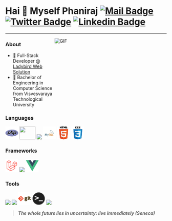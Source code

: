 # Hai 👋 Myself Phaniraj [![Mail Badge](https://img.shields.io/badge/-phaniitng@gmail.com-c14438?style=flat-square&logo=Gmail&logoColor=white&link=mailto:phaniitng@gmail.com)](Phaniitng) [![Twitter Badge](https://img.shields.io/badge/-Phaniraj-1ca0f1?style=flat-square&logo=twitter&logoColor=white&link=https://twitter.com/phaniitng)](https://twitter.com/SulthanNK) [![Linkedin Badge](https://img.shields.io/badge/-Phaniraj-blue?style=flat-square&logo=Linkedin&logoColor=white&link=https://www.linkedin.com/in/phaniraj-k/)](https://www.linkedin.com/in/phaniraj-k/) 
---
<img align="right" width="350" height="250" alt="GIF" src="https://i2.wp.com/allhtaccess.info/wp-content/uploads/2018/03/programming.gif?fit=1281%2C716&ssl=1" />

### About

- 🌱 Full-Stack Developer @ <a href="https://www.ladybirdweb.com/">Ladybird Web Solution</a>
- 🔭 Bachelor of  Engineering in Computer Science from Visvesvaraya Technological University

### Languages

<code><img height="40" src="https://raw.githubusercontent.com/github/explore/80688e429a7d4ef2fca1e82350fe8e3517d3494d/topics/php/php.png"></code>
<code><img width="50" height="40" src="https://media3.giphy.com/media/ln7z2eWriiQAllfVcn/200w.webp"></code>
<code><img width="50" src="https://i.giphy.com/media/LMt9638dO8dftAjtco/200.webp"></code>
<code><img height="40" src="https://raw.githubusercontent.com/github/explore/80688e429a7d4ef2fca1e82350fe8e3517d3494d/topics/mysql/mysql.png"></code>
<code><img height="40" src="https://raw.githubusercontent.com/github/explore/80688e429a7d4ef2fca1e82350fe8e3517d3494d/topics/html/html.png"></code>
<code><img height="40" src="https://raw.githubusercontent.com/github/explore/80688e429a7d4ef2fca1e82350fe8e3517d3494d/topics/css/css.png"></code>

### Frameworks

<code><img height="40" src="https://raw.githubusercontent.com/github/explore/80688e429a7d4ef2fca1e82350fe8e3517d3494d/topics/laravel/laravel.png"></code>
<code><img width="50" src="https://i.giphy.com/media/eNAsjO55tPbgaor7ma/200w.webp"></code>
<code><img height="40" src="https://raw.githubusercontent.com/github/explore/80688e429a7d4ef2fca1e82350fe8e3517d3494d/topics/vue/vue.png"></code>

### Tools

<code><img height="40" src="https://i.pinimg.com/originals/cb/bf/f3/cbbff3649adc9c2fda291b35dcfdaf14.jpg"></code>
<code><img height="40" src="https://upload.wikimedia.org/wikipedia/commons/thumb/3/3e/Manjaro-logo.svg/1024px-Manjaro-logo.svg.png"></code>
<code><img height="40" src="https://raw.githubusercontent.com/github/explore/80688e429a7d4ef2fca1e82350fe8e3517d3494d/topics/git/git.png"></code>
<code><img height="40" src="https://raw.githubusercontent.com/github/explore/80688e429a7d4ef2fca1e82350fe8e3517d3494d/topics/terminal/terminal.png"></code>
<code><img height="40" src="https://cdn.freebiesupply.com/logos/large/2x/phpstorm-1-logo-svg-vector.svg"></code>


<blockquote><strong><em>The whole future lies in uncertainty: live immediately (Seneca)</em></strong></blockquote>
